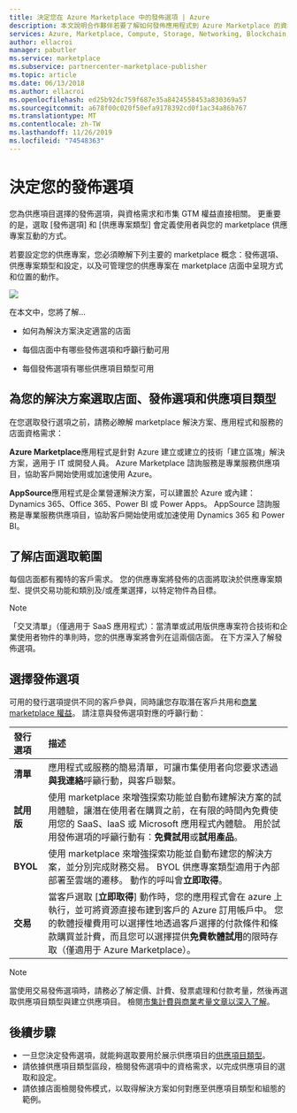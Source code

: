 ```yaml
---
title: 決定您在 Azure Marketplace 中的發佈選項 | Azure
description: 本文說明合作夥伴若要了解如何發佈應用程式到 Azure Marketplace 的資格條件和發佈需求。
services: Azure, Marketplace, Compute, Storage, Networking, Blockchain, Security
author: ellacroi
manager: pabutler
ms.service: marketplace
ms.subservice: partnercenter-marketplace-publisher
ms.topic: article
ms.date: 06/13/2018
ms.author: ellacroi
ms.openlocfilehash: ed25b92dc759f687e35a8424558453a830369a57
ms.sourcegitcommit: a678f00c020f50efa9178392cd0f1ac34a86b767
ms.translationtype: MT
ms.contentlocale: zh-TW
ms.lasthandoff: 11/26/2019
ms.locfileid: "74548363"
---
```

# <a name="determine-your-publishing-option"></a>決定您的發佈選項
您為供應項目選擇的發佈選項，與資格需求和市集 GTM 權益直接相關。 更重要的是，選取 [發佈選項] 和 [供應專案類型] 會定義使用者與您的 marketplace 供應專案互動的方式。

若要設定您的供應專案，您必須瞭解下列主要的 marketplace 概念：發佈選項、供應專案類型和設定，以及可管理您的供應專案在 marketplace 店面中呈現方式和位置的動作。

![](./media/marketplace-publishers-guide/storefronts_options_table.png)


在本文中，您將了解…
<ul><li>    如何為解決方案決定適當的店面 </ul></li>
<ul><li>    每個店面中有哪些發佈選項和呼籲行動可用 </ul></li>
<ul><li>    每個發佈選項有哪些供應項目類型可用 </ul></li>


## <a name="selecting-a-storefront-publishing-option-and-offer-type-for-your-solution"></a>為您的解決方案選取店面、發佈選項和供應項目類型

在您選取發行選項之前，請務必瞭解 marketplace 解決方案、應用程式和服務的店面資格需求：

**Azure Marketplace**應用程式是針對 Azure 建立或建立的技術「建立區塊」解決方案，適用于 IT 或開發人員。 Azure Marketplace 諮詢服務是專業服務供應項目，協助客戶開始使用或加速使用 Azure。

**AppSource**應用程式是企業營運解決方案，可以建置於 Azure 或內建： Dynamics 365、Office 365、Power BI 或 Power Apps。 AppSource 諮詢服務是專業服務供應項目，協助客戶開始使用或加速使用 Dynamics 365 和 Power BI。


## <a name="understand-storefront-selection"></a>了解店面選取範圍

每個店面都有獨特的客戶需求。 您的供應專案將發佈的店面將取決於供應專案類型、提供交易功能和類別及/或產業選擇，以特定物件為目標。 

>[!Note]
>「交叉清單」（僅適用于 SaaS 應用程式）：當清單或試用版供應專案符合技術和企業使用者物件的準則時，您的供應專案將會列在這兩個店面。 在下方深入了解發佈選項。

## <a name="choose-a-publishing-option"></a>選擇發佈選項

可用的發行選項提供不同的客戶參與，同時讓您存取潛在客戶共用和[商業 marketplace 權益](https://docs.microsoft.com/azure/marketplace/gtm-your-marketplace-benefits)。  請注意與發佈選項對應的呼籲行動：

| **發行選項**    | **描述**  |
| :------------------- | :-------------------|
| **清單** | 應用程式或服務的簡易清單，可讓市集使用者向您要求透過**與我連絡**呼籲行動，與客戶聯繫。 |
| **試用版** | 使用 marketplace 來增強探索功能並自動布建解決方案的試用體驗，讓潛在使用者在購買之前，在有限的時間內免費使用您的 SaaS、IaaS 或 Microsoft 應用程式內體驗。 用於試用發佈選項的呼籲行動有：**免費試用**或**試用產品**。 |
|**BYOL**  |使用 marketplace 來增強探索功能並自動布建您的解決方案，並分別完成財務交易。 BYOL 供應專案類型適用于內部部署至雲端的遷移。 動作的呼叫會**立即取得**。
| **交易** | 當客戶選取 [**立即取得**] 動作時，您的應用程式會在 azure 上執行，並可將資源直接布建到客戶的 Azure 訂用帳戶中。 您的軟體授權費用可以選擇性地透過客戶選擇的付款條件和條款購買並計費，而且您可以選擇提供**免費軟體試用**的限時存取（僅適用于 Azure Marketplace）。 |

>[!Note]
>當使用交易發佈選項時，請務必了解定價、計費、發票處理和付款考量，然後再選取供應項目類型與建立供應項目。 檢閱[市集計費與商業考量文章以深入了解](./marketplace-commercial-transaction-capabilities-and-considerations.md)。

## <a name="next-steps"></a>後續步驟

*   一旦您決定發佈選項，就能夠選取要用於展示供應項目的[供應項目類型](./publisher-guide-by-offer-type.md)。
*   請依據供應項目類型區段，檢閱發佈選項中的資格需求，以完成供應項目的選取和設定。
*   請依據店面檢閱發佈模式，以取得解決方案如何對應至供應項目類型和組態的範例。



